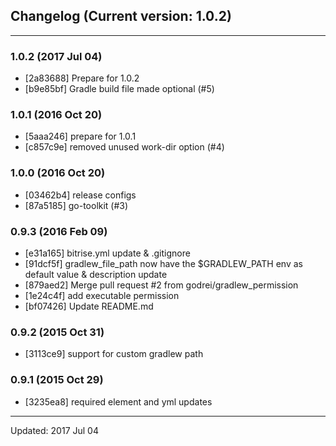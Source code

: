 ## Changelog (Current version: 1.0.2)

-----------------

### 1.0.2 (2017 Jul 04)

* [2a83688] Prepare for 1.0.2
* [b9e85bf] Gradle build file made optional (#5)

### 1.0.1 (2016 Oct 20)

* [5aaa246] prepare for 1.0.1
* [c857c9e] removed unused work-dir option (#4)

### 1.0.0 (2016 Oct 20)

* [03462b4] release configs
* [87a5185] go-toolkit (#3)

### 0.9.3 (2016 Feb 09)

* [e31a165] bitrise.yml update & .gitignore
* [91dcf5f] gradlew_file_path now have the $GRADLEW_PATH env as default value & description update
* [879aed2] Merge pull request #2 from godrei/gradlew_permission
* [1e24c4f] add executable permission
* [bf07426] Update README.md

### 0.9.2 (2015 Oct 31)

* [3113ce9] support for custom gradlew path

### 0.9.1 (2015 Oct 29)

* [3235ea8] required element and yml updates

-----------------

Updated: 2017 Jul 04